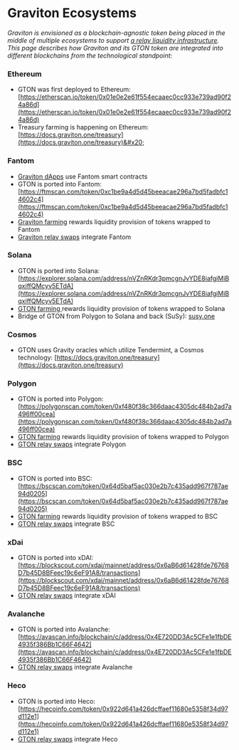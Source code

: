 # Graviton Ecosystems

_Graviton is envisioned as a blockchain-agnostic token being placed in the middle of multiple ecosystems to support _[_a relay liquidity infrastructure_](https://docs.graviton.one/gton-as-a-cross-chain-relay-token)_. This page describes how Graviton and its GTON token are integrated into different blockchains from the technological standpoint:_

### Ethereum

* GTON was first deployed to Ethereum: [https://etherscan.io/token/0x01e0e2e61f554ecaaec0cc933e739ad90f24a86d](https://etherscan.io/token/0x01e0e2e61f554ecaaec0cc933e739ad90f24a86d)
* Treasury farming is happening on Ethereum: [https://docs.graviton.one/treasury](https://docs.graviton.one/treasury)&#x20;

### Fantom

* [Graviton dApps](https://v1.graviton.one) use Fantom smart contracts
* GTON is ported into Fantom: [https://ftmscan.com/token/0xc1be9a4d5d45beeacae296a7bd5fadbfc14602c4](https://ftmscan.com/token/0xc1be9a4d5d45beeacae296a7bd5fadbfc14602c4)
* [Graviton farming](https://v1.graviton.one/LpGton) rewards liquidity provision of tokens wrapped to Fantom
* [Graviton relay swaps](https://v1.graviton.one/relay-swaps) integrate Fantom

### Solana

* GTON is ported into Solana: [https://explorer.solana.com/address/nVZnRKdr3pmcgnJvYDE8iafgiMiBqxiffQMcyv5ETdA](https://explorer.solana.com/address/nVZnRKdr3pmcgnJvYDE8iafgiMiBqxiffQMcyv5ETdA)
* [GTON farming ](https://v1.graviton.one/LpGton)rewards liquidity provision of tokens wrapped to Solana
* Bridge of GTON from Polygon to Solana and back (SuSy): [susy.one](https://susy.one) &#x20;

### Cosmos

* GTON uses Gravity oracles which utilize Tendermint, a Cosmos technology: [https://docs.graviton.one/treasury](https://docs.graviton.one/treasury)

### Polygon

* GTON is ported into Polygon: [https://polygonscan.com/token/0xf480f38c366daac4305dc484b2ad7a496ff00cea](https://polygonscan.com/token/0xf480f38c366daac4305dc484b2ad7a496ff00cea)
* [GTON farming](https://v1.graviton.one/LpGton) rewards liquidity provision of tokens wrapped to Polygon
* [GTON relay swaps](https://v1.graviton.one/relay-swaps) integrate Polygon

### BSC

* GTON is ported into BSC: [https://bscscan.com/token/0x64d5baf5ac030e2b7c435add967f787ae94d0205](https://bscscan.com/token/0x64d5baf5ac030e2b7c435add967f787ae94d0205)
* [GTON farming](https://v1.graviton.one/LpGton) rewards liquidity provision of tokens wrapped to BSC
* [GTON relay swaps](https://v1.graviton.one/relay-swaps) integrate BSC

### xDai

* GTON is ported into xDAI: [https://blockscout.com/xdai/mainnet/address/0x6aB6d61428fde76768D7b45D8BFeec19c6eF91A8/transactions](https://blockscout.com/xdai/mainnet/address/0x6aB6d61428fde76768D7b45D8BFeec19c6eF91A8/transactions)
* [GTON relay swaps](https://v1.graviton.one/relay-swaps) integrate xDAI

### Avalanche

* GTON is ported into Avalanche: [https://avascan.info/blockchain/c/address/0x4E720DD3Ac5CFe1e1fbDE4935f386Bb1C66F4642](https://avascan.info/blockchain/c/address/0x4E720DD3Ac5CFe1e1fbDE4935f386Bb1C66F4642)
* [GTON relay swaps](https://v1.graviton.one/relay-swaps/) integrate Avalanche

### Heco

* GTON is ported into Heco: [https://hecoinfo.com/token/0x922d641a426dcffaef11680e5358f34d97d112e1](https://hecoinfo.com/token/0x922d641a426dcffaef11680e5358f34d97d112e1)
* [GTON relay swaps](https://v1.graviton.one/relay-swaps/) integrate Heco
